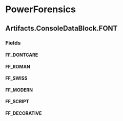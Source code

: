 ﻿# PowerForensics


## Artifacts.ConsoleDataBlock.FONT

### Fields

#### FF_DONTCARE

#### FF_ROMAN

#### FF_SWISS

#### FF_MODERN

#### FF_SCRIPT

#### FF_DECORATIVE
